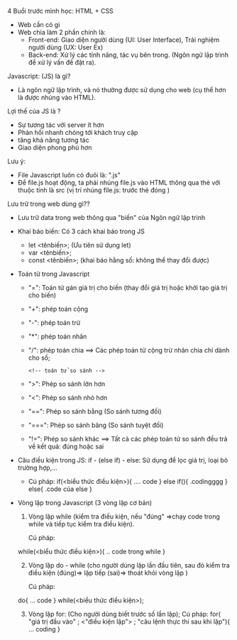 4 Buổi trước mình học: HTML + CSS

- Web cần có gì
- Web chia làm 2 phần chính là:
  - Front-end: Giao diện người dùng (UI: User Interface), Trải nghiệm người dùng (UX: User Ex)
  - Back-end: Xử lý các tính năng, tác vụ bên trong. (Ngôn ngữ lập trình để xử lý vấn đề đặt ra).

Javascript: (JS) là gì?

- Là ngôn ngữ lập trình, và nó thường được sử dụng cho web (cụ thể hơn là được nhúng vào HTML).

Lợi thế của JS là ?

- Sự tương tác với server ít hơn
- Phản hồi nhanh chóng tới khách truy cập
- tăng khả năng tương tác
- Giao diện phong phú hơn

Lưu ý:

- File Javascript luôn có đuôi là: ".js"
- Để file.js hoạt động, ta phải nhúng file.js vào HTML thông qua thẻ <script src=""></script> với thuộc tính là src (vị trí nhúng file.js: trước thẻ đóng </body>)

Lưu trữ trong web dùng gì??

- Lưu trữ data trong web thông qua "biến" của Ngôn ngữ lập trình
- Khai báo biến: Có 3 cách khai báo trong JS

  - let <tênbiến>; (Ưu tiên sử dụng let)
  - var <tênbiến>;
  - const <tênbiến>; (khai báo hằng số: không thể thay đổi được)

- Toán tử trong Javascript

  - "=": Toán tử gán giá trị cho biến (thay đổi giá trị hoặc khởi tạo giá trị cho biến)

    <!-- toán tử  -->

  - "+": phép toán cộng
  - "-": phép toán trừ
  - "\*": phép toán nhân
  - "/": phép toán chia
    ==> Các phép toán tử cộng trừ nhân chia chỉ dành cho số;

        <!-- toán tử so sánh -->

  - ">": Phép so sánh lớn hơn
  - "<": Phép so sánh nhỏ hơn
  - "==": Phép so sánh bằng (So sánh tương đối)
  - "===": Phép so sánh băng (So sánh tuyệt đối)
  - "!=": Phép so sánh khác
    ==> Tất cả các phép toán tử so sánh đều trả về kết quả: đúng hoặc sai

- Câu điều kiện trong JS: if - (else if) - else: Sử dụng để lọc giá trị, loại bỏ trường hợp,...

  - Cú pháp:
    if(<biểu thức điều kiện>){
    .... code
    }
    else if(){
    .codingggg
    }
    else{
    .code của else
    }

- Vòng lặp trong Javascript (3 vòng lặp cơ bản)

  1. Vòng lặp while (kiểm tra điều kiện, nếu "đúng" =>chạy code trong while và tiếp tục kiểm tra điều kiện).

     Cú pháp:

  while(<biểu thức điều kiện>){
  .. code trong while
  }

  2. Vòng lặp do - while (cho người dùng lặp lần đầu tiên, sau đó kiểm tra điều kiện (đúng)=> lặp tiếp
     (sai)=> thoát khỏi vòng lặp )

     Cú pháp:

  do{
  ... code
  }
  while(<biểu thức điều kiện>);

  3. Vòng lặp for: (Cho người dùng biết trước số lần lặp);
     Cú pháp:
     for( "giá trị đầu vào" ; <"điều kiện lặp"> ; "câu lệnh thực thi sau khi lặp"){
     ... coding
     }
